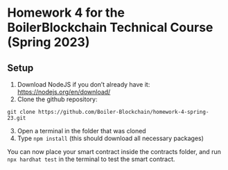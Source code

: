 # Homework 4 for the BoilerBlockchain Technical Course (Spring 2023)

## Setup

1. Download NodeJS if you don’t already have it: https://nodejs.org/en/download/ 
2. Clone the github repository: 
```
git clone https://github.com/Boiler-Blockchain/homework-4-spring-23.git
```
3. Open a terminal in the folder that was cloned
4. Type ```npm install``` (this should download all necessary packages)

You can now place your smart contract inside the contracts folder, and run ```npx hardhat test``` in the terminal to test the smart contract.

